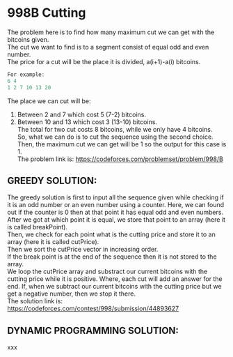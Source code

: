 # 998B Cutting
The problem here is to find how many maximum cut we can get with the bitcoins given. <br>
The cut we want to find is to a segment consist of equal odd and even number. <br>
The price for a cut will be the place it is divided, a(i+1)-a(i) bitcoins. <br>
```Java
For example:
6 4
1 2 7 10 13 20
```
The place we can cut will be:<br>
1. Between 2 and 7 which cost 5 (7-2) bitcoins. <br>
2. Between 10 and 13 which cost 3 (13-10) bitcoins. <br>
The total for two cut costs 8 bitcoins, while we only have 4 bitcoins. <br>
So, what we can do is to cut the sequence using the second choice. <br>
Then, the maximum cut we can get will be 1 so the output for this case is 1. <br>
The problem link is: https://codeforces.com/problemset/problem/998/B <br>

## GREEDY SOLUTION:
The greedy solution is first to input all the sequence given while checking if it is an odd number or an even number using a counter. Here, we can found out if the counter is 0 then at that point it has equal odd and even numbers. After we got at which point it is equal, we store that point to an array (here it is called breakPoint). <br>
Then, we check for each point what is the cutting price and store it to an array (here it is called cutPrice). <br>
Then we sort the cutPrice vector in increasing order. <br>
If the break point is at the end of the sequence then it is not stored to the array. <br>
We loop the cutPrice array and substract our current bitcoins with the cutting price while it is positive. Where, each cut will add an answer for the end. If, when we subtract our current bitcoins with the cutting price but we get a negative number, then we stop it there. <br>
The solution link is: https://codeforces.com/contest/998/submission/44893627 <br>

## DYNAMIC PROGRAMMING SOLUTION:
xxx
